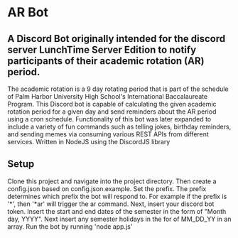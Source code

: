 # AR Bot
## A Discord Bot originally intended for the discord server LunchTime Server Edition to notify participants of their academic rotation (AR) period.
The academic rotation is a 9 day rotating period that is part of the schedule of Palm Harbor University High School's International Baccalaureate Program. This Discord bot is capable of calculating the given academic rotation period for a given day and send reminders about the AR period using a cron schedule. 
Functionality of this bot was later expanded to include a variety of fun commands such as telling jokes, birthday reminders, and sending memes via consuming various REST APIs from different services.
Written in NodeJS using the DiscordJS library

## Setup
Clone this project and navigate into the project directory. Then create a config.json based on config.json.example. 
Set the prefix. The prefix determines which prefix the bot will respond to. For example if the prefix is '*', then '*ar' will trigger the ar command.
Next, insert your discord bot token. 
Insert the start and end dates of the semester in the form of "Month day, YYYY". 
Next insert any semester holidays in the for of MM_DD_YY in an array.
Run the bot by running 'node app.js'

